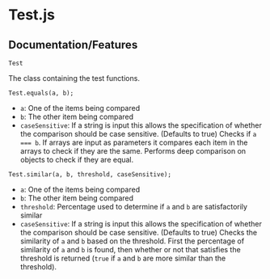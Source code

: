 # Test.js
## Documentation/Features
```
Test
```
The class containing the test functions.
```
Test.equals(a, b);
```
- `a`: One of the items being compared
- `b`: The other item being compared
- `caseSensitive`: If a string is input this allows the specification of whether the comparison should be case sensitive. (Defaults to true)
Checks if `a === b`. If arrays are input as parameters it compares each item in the arrays to check if they are the same. Performs deep comparison on objects to check if they are equal.
```
Test.similar(a, b, threshold, caseSensitive);
```
- `a`: One of the items being compared
- `b`: The other item being compared
- `threshold`: Percentage used to determine if `a` and `b` are satisfactorily similar
- `caseSensitive`: If a string is input this allows the specification of whether the comparison should be case sensitive. (Defaults to true)
Checks the similarity of `a` and `b` based on the threshold. First the percentage of similarity of `a` and `b` is found, then whether or not that satisfies the threshold is returned (`true` if `a` and `b` are more similar than the threshold).
